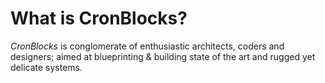 # What is CronBlocks?

*CronBlocks* is conglomerate of enthusiastic architects, coders and designers; aimed at blueprinting & building state of the art and rugged yet delicate systems.
